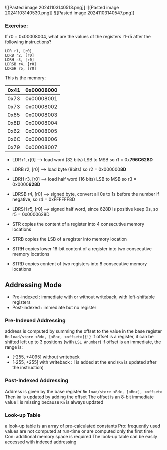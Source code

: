 ![[Pasted image 20241103140513.png]]
![[Pasted image 20241103140530.png]]
![[Pasted image 20241103140547.png]]

### Exercise:
If r0 = 0x00008004, what are the values of the registers r1-r5 after the following instructions?
```
LDR r1, [r0] 
LDRB r2, [r0] 
LDRH r3, [r0] 
LDRSB r4, [r0] 
LDRSH r5, [r0]
```

This is the memory:

| 0x41 | 0x00008000 |
| ---- | ---------- |
| 0x73 | 0x00008001 |
| 0x73 | 0x00008002 |
| 0x65 | 0x00008003 |
| 0x8D | 0x00008004 |
| 0x62 | 0x00008005 |
| 0x6C | 0x00008006 |
| 0x79 | 0x00008007 |

- LDR r1, r\[0] --> load word (32 bits) LSB to MSB so r1 = 0x**796C628D**
- LDRB r2, \[r0] -->  load byte (8bits) so r2 = 0x000000**8D**
- LDRH r3, \[r0] -->  load half word (16 bits) LSB to MSB so r3 = 0x0000**628D**
- LDRSB r4, \[r0] -->  signed byte, convert all 0s to 1s before the number if negative, so r4 = 0xFFFFFF8D
- LDRSH r5, \[r0] --> signed half word, since 628D is positive keep 0s, so r5 = 0x0000628D


- STR copies the content of a register into 4 consecutive memory locations
- STRB copies the LSB of a register into memory location
- STRH copies lower 16-bit content of a register into two consecutive memory locations
- STRD copies content of two registers into 8 consecutive memory locations

## Addressing Mode
- Pre-indexed : immediate with or without writeback, with left-shiftable registers
- Post-indexed : immediate but no register

### Pre-Indexed Addressing
address is computed by summing the offset to the value in the base register `Rn`
`load/store <Rd>, [<Rn>, <offset>]{!}`
if offset is a register, it can be shifted left up to 3 positions (with `LSL #number`)
if offset is an immediate, the range is:
- \[-255, +4095] without writeback
- \[-255, +255] with writeback : ! is added at the end (`Rn` is updated after the instruction)

### Post-Indexed Addressing
Address is given by the base register `Rn`
`load/store <Rd>, [<Rn>], <offset>`
Then `Rn` is updated by adding the offset
The offset is an 8-bit immediate value
! is missing because `Rn` is always updated

### Look-up Table
a look-up table is an array of pre-calculated constants
Pro: frequently used values are not computed at run-time or are computed only the first time
Con: additional memory space is required
The look-up table can be easily accessed with indexed addressing